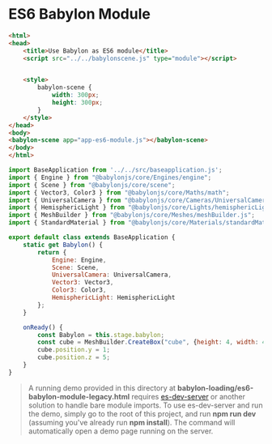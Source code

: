 # ES6 Babylon Module

```html
<html>
<head>
    <title>Use Babylon as ES6 module</title>
    <script src="../../babylonscene.js" type="module"></script>


    <style>
        babylon-scene {
            width: 300px;
            height: 300px;
        }
    </style>
</head>
<body>
<babylon-scene app="app-es6-module.js"></babylon-scene>
</body>
</html>

```
```js
import BaseApplication from '../../src/baseapplication.js';
import { Engine } from "@babylonjs/core/Engines/engine";
import { Scene } from "@babylonjs/core/scene";
import { Vector3, Color3 } from "@babylonjs/core/Maths/math";
import { UniversalCamera } from "@babylonjs/core/Cameras/UniversalCamera";
import { HemisphericLight } from "@babylonjs/core/Lights/hemisphericLight";
import { MeshBuilder } from "@babylonjs/core/Meshes/meshBuilder.js";
import { StandardMaterial } from "@babylonjs/core/Materials/standardMaterial";

export default class extends BaseApplication {
    static get Babylon() {
        return {
            Engine: Engine,
            Scene: Scene,
            UniversalCamera: UniversalCamera,
            Vector3: Vector3,
            Color3: Color3,
            HemisphericLight: HemisphericLight
        };
    }

    onReady() {
        const Babylon = this.stage.babylon;
        const cube = MeshBuilder.CreateBox("cube", {height: 4, width: 4, depth: 4}, this.stage.scene);
        cube.position.y = 1;
        cube.position.z = 5;
    }
}

```

> A running demo provided in this directory at **babylon-loading/es6-babylon-module-legacy.html** requires [es-dev-server](https://www.npmjs.com/package/es-dev-server) or another solution
to handle bare module imports. To use es-dev-server and run the demo, simply go to the
root of this project, and run **npm run dev** (assuming you've already run **npm install**). The command will automatically open a demo page
running on the server.
